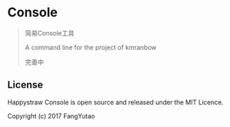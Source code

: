 # Console

> 简易Console工具
>
> A command line for the project of kmranbow
>
> 完善中

## License
Happystraw Console is open source and released under the MIT Licence.

Copyright (c) 2017 FangYutao
